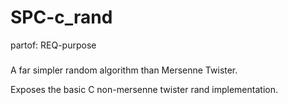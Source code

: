 # SPC-c_rand
partof: REQ-purpose
###

A far simpler random algorithm than Mersenne Twister.

Exposes the basic C non-mersenne twister rand implementation.
